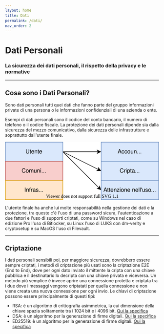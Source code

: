 ```yaml
---
layout: home
title: Dati
permalink: /dati/
nav_order: 2
---
```


# Dati Personali
### La sicurezza dei dati personali, il rispetto della privacy e le normative

---

## Cosa sono i Dati Personali?
Sono dati personali tutti quei dati che fanno parte del gruppo informazioni private di una persona o le informazioni
confidenziali di una azienda o ente.

Esempi di dati personali sono il codice del conto bancario, il numero di telefono o il codice fiscale. La protezione dei
dati personali dipende sia dalla sicurezza del mezzo comunicativo, dalla sicurezza delle infrastrutture e soprattutto 
dall'utente finale.

![stack](/assets/images/stack.svg)

L'utente finale ha anche lui molte responsabilità nella gestione dei dati e la protezione, tra queste c'è l'uso di una 
password sicura, l'autenticazione a due fattori e l'uso di supporti criptati, come su Windows nel caso di edizione Pro
l'uso di Bitlocker, su Linux l'uso di LUKS con dm-verity e cryptosetup e su MacOS l'uso di Filevault.

---

## Criptazione

I dati personali sensibili poi, per maggiore sicurezza, dovrebbero essere sempre criptati, i metodi di criptazione più 
usati sono la criptazione E2E (End to End), dove per ogni dato inviato il mittente la cripta con una chiave pubblica e 
il destinatario lo decripta con una chiave privata e viceversa. Un metodo più semplice è invece aprire una connessione
protetta e criptata tra i due dove i messaggi vengono criptatati per quella connessione e non viene creata una nuova
connessione per ogni invio. Le chiavi di criptazione possono essere principalmente di questi tipi:

* RSA: è un algoritmo di crittografia asimmetrica, la cui dimensione della chiave spazia solitamente tra i 1024 bit e i
  4096 bit. [Qui la specifica](https://tools.ietf.org/html/rfc2437)
* DSA: è un algoritmo per la generazione di firme digitali. [Qui la specifica](https://nvlpubs.nist.gov/nistpubs/FIPS/NIST.FIPS.186-4.pdf)
* ED25519: è un algoritmo per la generazione di firme digitali. [Qui la specifica](https://ed25519.cr.yp.to/)



